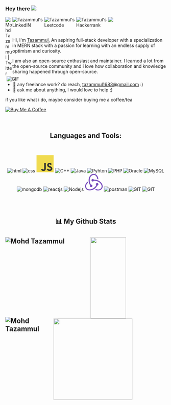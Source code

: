 ### Hey there <img src="https://media.giphy.com/media/hvRJCLFzcasrR4ia7z/giphy.gif" width="25px">

<a href="https://twitter.com/MTazammul">
  <img align="left" alt="Mohd Tazammul | Twitter" width="22px" src="https://raw.githubusercontent.com/peterthehan/peterthehan/master/assets/twitter.svg" />
</a>
<a href="https://www.linkedin.com/in/mohd-tazammul-a97a04150/">
  <img align="left" alt="Tazammul's LinkedIN" width="100px" src="https://cdn.icon-icons.com/icons2/2530/PNG/512/linkedin_button_icon_151847.png" />
</a>

<a href="https://leetcode.com/Mohd-Tazammul/">
  <img align="left" alt="Tazammul's Leetcode" width="100px" src="https://cdn.icon-icons.com/icons2/2530/PNG/512/leetcode_button_icon_151892.png" />
</a>


<a href="https://www.hackerrank.com/tazammul1683/">
  <img align="left" alt="Tazammul's Hackerrank" width="100px" src="https://cdn.icon-icons.com/icons2/2530/PNG/512/hackerrank_button_icon_151894.png" />
</a>
 
![](https://visitor-badge.glitch.me/badge?page_id=MohdTazammul.MohdTazammul)

<br />

Hi, I'm [Tazammul](https://github.com/MohdTazammul), An aspiring full-stack developer with a specialization in MERN stack with a passion for learning with an endless supply of optimism and curiosity.


  <img align="right" alt="GIF" src="https://miro.medium.com/max/700/0*FGD6BUzzZs1VJLuY.gif" width="500" />
  
  
I am also an open-source enthusiast and maintainer. I learned a lot from the open-source community and i love how collaboration and knowledge sharing happened through open-source.

  
- 💼 any freelance work? do reach, tazammul1683@gmail.com :)
- 💬 ask me about anything, I would love to help ;)


<!-- <code><img height="20" src="https://raw.githubusercontent.com/github/explore/80688e429a7d4ef2fca1e82350fe8e3517d3494d/topics/javascript/javascript.png"></code>
<code><img height="20" src="https://raw.githubusercontent.com/github/explore/80688e429a7d4ef2fca1e82350fe8e3517d3494d/topics/html/html.png"></code>
<code><img height="20" src="https://raw.githubusercontent.com/github/explore/80688e429a7d4ef2fca1e82350fe8e3517d3494d/topics/css/css.png"></code>
<code><img height="20" src="https://www.designbust.com/download/240/png/php_icon512.png"></code>
<code><img height="20" src="https://media.bitdegree.org/storage/media/images/2020/02/c-vs-c-c-2-267x300.png"></code>
<code><img height="20" src="https://upload.wikimedia.org/wikipedia/commons/thumb/1/18/ISO_C%2B%2B_Logo.svg/640px-ISO_C%2B%2B_Logo.svg.png"></code>
<code><img height="20" src="https://www.avenga.com/wp-content/uploads/2020/11/C-Sharp.png"></code>
<code><img height="20" src="https://raw.githubusercontent.com/github/explore/80688e429a7d4ef2fca1e82350fe8e3517d3494d/topics/express/express.png"></code>
<!-- <code><img height="20" src="https://raw.githubusercontent.com/github/explore/80688e429a7d4ef2fca1e82350fe8e3517d3494d/topics/nodejs/nodejs.png"></code> -->
<!-- <code><img height="20" src="https://raw.githubusercontent.com/github/explore/80688e429a7d4ef2fca1e82350fe8e3517d3494d/topics/redux/redux.png"></code> -->
<!-- <code><img height="20" src="https://raw.githubusercontent.com/github/explore/80688e429a7d4ef2fca1e82350fe8e3517d3494d/topics/react/react.png"></code> -->
<!-- <code><img height="20" src="https://raw.githubusercontent.com/github/explore/80688e429a7d4ef2fca1e82350fe8e3517d3494d/topics/mysql/mysql.png"></code> -->
<!-- <code><img height="20" src="https://raw.githubusercontent.com/github/explore/fbceb94436312b6dacde68d122a5b9c7d11f9524/topics/aws/aws.png"></code> -->
<!-- <code><img height="20" src="https://raw.githubusercontent.com/github/explore/80688e429a7d4ef2fca1e82350fe8e3517d3494d/topics/git/git.png"></code> -->
<!-- 
  <code><img height="25" src="https://upload.wikimedia.org/wikipedia/commons/thumb/1/18/C_Programming_Language.svg/1200px-C_Programming_Language.svg.png"></code>
    <code><img height="25" src="https://www.nicepng.com/png/detail/111-1116276_computer-science-i-syllabus-and-grading-policy-c.png" ></code>
    <code><img height="25" src="https://plotly.com/all_static/images/icon-csharp.png"></code>
    <code><img height="25" src="https://upload.wikimedia.org/wikipedia/commons/thumb/6/61/HTML5_logo_and_wordmark.svg/512px-HTML5_logo_and_wordmark.svg.png"></code>
    <code><img height="25" src="https://upload.wikimedia.org/wikipedia/commons/thumb/d/d5/CSS3_logo_and_wordmark.svg/640px-CSS3_logo_and_wordmark.svg.png"></code>
    <code><img height="25" src="https://upload.wikimedia.org/wikipedia/commons/thumb/d/d4/Javascript-shield.svg/1200px-Javascript-shield.svg.png"></code>
    <code><img height="25" src="https://bachasoftware.com/wp-content/uploads/elementor/thumbs/nodejslogo-ovfzvrnm7u9pk6tpkts9r094e1d1uh7si7evpflqpc.png" ></code>
    <code><img height="25" src="https://bsquare.co.in/assets/php_icon.png"></code>
    <code><img height="25" src="https://icons-for-free.com/iconfiles/png/512/development+logo+mysql+icon-1320184807686758112.png"></code>
    <code><img height="25" src="https://pbs.twimg.com/profile_images/1448975437246255105/cc989Pmx_400x400.jpg"></code>
    <code><img height="25" src="https://upload.wikimedia.org/wikipedia/commons/thumb/c/c3/Python-logo-notext.svg/640px-Python-logo-notext.svg.png"></code>
    <!--END_SECTION:waka-->

if you like what i do, maybe consider buying me a coffee/tea

<a href="https://www.buymeacoffee.com/Tazammul" target="_blank"><img src="https://cdn.buymeacoffee.com/buttons/v2/default-red.png" alt="Buy Me A Coffee" width="150" ></a>

<br>
<span><h2 align="center">Languages and Tools:</h2>
  <br>
  <p align="center">
      <img src="https://www.vectorlogo.zone/logos/w3_html5/w3_html5-icon.svg" alt="html" width="55" height="55"/>
      <img src="https://www.vectorlogo.zone/logos/w3_css/w3_css-icon.svg" alt="css" width="55" height="55"/>
      <img src="https://raw.githubusercontent.com/devicons/devicon/master/icons/javascript/javascript-original.svg" alt="javascript" width="55" height="55"/>
      <img src="https://www.svgrepo.com/show/353614/c-plusplus.svg" alt="C++" height="55"/>
      <img src="https://www.svgrepo.com/show/184143/java.svg" alt="Java" height="55"/>
      <img src="https://www.svgrepo.com/show/374016/python.svg" alt="Pyhton" height="45"/>
      <img src="https://www.svgrepo.com/show/349474/php.svg" alt="PHP"  height="55"/>
      <img src="https://www.svgrepo.com/show/355152/oracle.svg" alt="Oracle"  height="55"/>
      <img src="https://www.svgrepo.com/show/354099/mysql.svg" alt="MySQL"  height="55"/>
      <img src="https://www.vectorlogo.zone/logos/mongodb/mongodb-icon.svg" alt="mongodb"  height="55"/>
      <img src="https://www.vectorlogo.zone/logos/reactjs/reactjs-icon.svg" alt="reactjs" width="55" height="55"/>
      <img src="https://www.vectorlogo.zone/logos/nodejs/nodejs-icon.svg" alt="Nodejs" width="55" height="55"/>
      <img src="https://raw.githubusercontent.com/devicons/devicon/master/icons/redux/redux-original.svg" alt="redux" width="55" height="55"/>
      <img src="https://www.vectorlogo.zone/logos/getpostman/getpostman-icon.svg" alt="postman" width="55" height="55"/>
      <img src="https://www.vectorlogo.zone/logos/git-scm/git-scm-icon.svg" alt="GIT" width="55" height="55" marginleft="15"/>
      <img src="https://www.svgrepo.com/show/354048/material-ui.svg" alt="GIT" width="55" height="55" marginleft="15"/>
</p></span>

<br><br>
<h2 align="center">📊 My Github Stats<h2>
<div>
  <img align="left" src="https://github-readme-streak-stats.herokuapp.com/?user=MohdTazammul&theme=radical" alt="Mohd Tazammul" height="250px" width="47%" />
  <img align="right" src="https://github-readme-stats.vercel.app/api?username=MohdTazammul&show_icons=true&theme=radical" height="255px" width="47%"/>
<div>
  </br>
  
<div>
  <img align="left" src="https://github-readme-stats.vercel.app/api/top-langs/?username=MohdTazammul&theme=radical&langs_count=8" alt="Mohd Tazammul" height="260px" width="25%" />
  <img align="right" src="https://activity-graph.herokuapp.com/graph?username=MohdTazammul&theme=gruvbox&hide_border=true&area=true" height="255px" width="70%"/>
<div>

